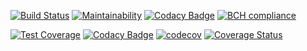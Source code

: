 [![Build Status](https://travis-ci.org/el7cosmos/elabee.svg?branch=master)](https://travis-ci.org/el7cosmos/elabee)
[![Maintainability](https://api.codeclimate.com/v1/badges/705de4034ccdd28dcd39/maintainability)](https://codeclimate.com/github/el7cosmos/elabee/maintainability)
[![Codacy Badge](https://api.codacy.com/project/badge/Grade/380b3854c90049abafd5f72338fdefc2)](https://www.codacy.com/app/el7cosmos/elabee?utm_source=github.com&amp;utm_medium=referral&amp;utm_content=el7cosmos/elabee&amp;utm_campaign=Badge_Grade)
[![BCH compliance](https://bettercodehub.com/edge/badge/el7cosmos/elabee?branch=master)](https://bettercodehub.com/)

[![Test Coverage](https://api.codeclimate.com/v1/badges/705de4034ccdd28dcd39/test_coverage)](https://codeclimate.com/github/el7cosmos/elabee/test_coverage)
[![Codacy Badge](https://api.codacy.com/project/badge/Coverage/380b3854c90049abafd5f72338fdefc2)](https://www.codacy.com/app/el7cosmos/elabee?utm_source=github.com&amp;utm_medium=referral&amp;utm_content=el7cosmos/elabee&amp;utm_campaign=Badge_Coverage)
[![codecov](https://codecov.io/gh/el7cosmos/elabee/branch/master/graph/badge.svg)](https://codecov.io/gh/el7cosmos/elabee)
[![Coverage Status](https://coveralls.io/repos/github/el7cosmos/elabee/badge.svg?branch=master)](https://coveralls.io/github/el7cosmos/elabee?branch=master)

